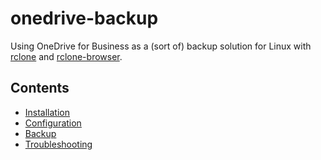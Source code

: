# onedrive-backup
Using OneDrive for Business as a (sort of) backup solution for Linux with 
[rclone](https://rclone.org/) and [rclone-browser](https://github.com/kapitainsky/RcloneBrowser).

## Contents

* [Installation](Installation.md)
* [Configuration](Configuration.md)
* [Backup](Backup.md)
* [Troubleshooting](Troubleshooting.md)
